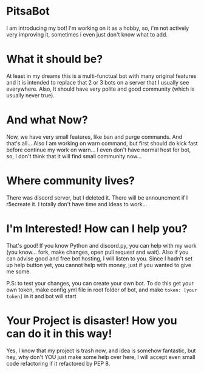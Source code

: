 # PitsaBot

I am introducing my bot! I'm working on it as a hobby, so, i'm not actively very improving it, sometimes i even just
don't know what to add.

# What it should be?

At least in my dreams this is a multi-functual bot with many original features and it is intended to replace that 2 or 3
bots on a server that I usually see everywhere. Also, It should have very polite and good community (which is usually
never true).

# And what Now?

Now, we have very small features, like ban and purge commands. And that's all... Also I am working on warn command, but
first should do kick fast before continue my work on warn... I even don't have normal host for bot, so, I don't think
that it will find small community now...

# Where community lives?

There was discord server, but I deleted it. There will be announcment if I r5ecreate it. I totally don't have time and ideas to work...

# I'm Interested! How can I help you?

That's good! If you know Python and discord.py, you can help with my work (you know... fork, make changes, open pull
request and wait). Also if you can advise good and free bot hosting, I will listen to you. Since I hadn't set up help
button yet, you cannot help with money, just if you wanted to give me some.

P.S: to test your changes, you can create your own bot. To do this get your own token, make config.yml file in root
folder of bot, and make `token: [your token]` in it and bot will start

# Your Project is disaster! How you can do it in this way!

Yes, I know that my project is trash now, and idea is somehow fantastic, but hey, why don't YOU just make some help over
here, I will accept even small code refactoring if it refactored by PEP 8.

###
